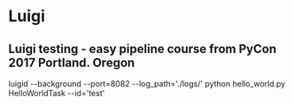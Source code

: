 # Luigi

## Luigi testing - easy pipeline course from PyCon 2017 Portland. Oregon

luigid --background --port=8082 --log_path='./logs/'
python hello_world.py HelloWorldTask --id='test'
